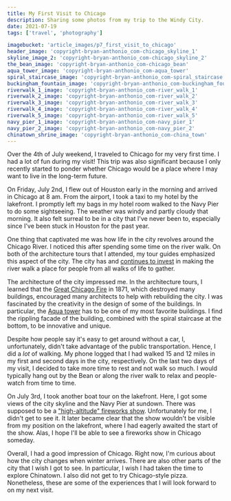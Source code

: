 ```yaml
---
title: My First Visit to Chicago
description: Sharing some photos from my trip to the Windy City.
date: 2021-07-19
tags: ['travel', 'photography']

imagebucket: 'article_images/p7_first_visit_to_chicago'
header_image: 'copyright-bryan-anthonio_com-chicago_skyline_1'
skyline_image_2: 'copyright-bryan-anthonio_com-chicago_skyline_2'
the_bean_image: 'copyright-bryan-anthonio_com-chicago_bean'
aqua_tower_image: 'copyright-bryan-anthonio_com-aqua_tower'
spiral_staircase_image: 'copyright-bryan-anthonio_com-spiral_staircase'
buckingham_fountain_image: 'copyright-bryan-anthonio_com-buckingham_fountain'
riverwalk_1_image: 'copyright-bryan-anthonio_com-river_walk_1'
riverwalk_2_image: 'copyright-bryan-anthonio_com-river_walk_2'
riverwalk_3_image: 'copyright-bryan-anthonio_com-river_walk_3'
riverwalk_4_image: 'copyright-bryan-anthonio_com-river_walk_4'
riverwalk_5_image: 'copyright-bryan-anthonio_com-river_walk_5'
navy_pier_1_image: 'copyright-bryan-anthonio_com-navy_pier_1'
navy_pier_2_image: 'copyright-bryan-anthonio_com-navy_pier_2'
chinatown_shrine_image: 'copyright-bryan-anthonio_com-china_town'
---
```


<script>
    import ArticlePhoto from '$lib/components/ArticlePhoto.svelte'
    let imageBucket = "article_images/p7_first_visit_to_chicago"
</script>

<ArticlePhoto
    imageBucket="{imageBucket}"
    imageName="chicago_skyline_1"
    caption="A view of the Chicago Skyline from the Navy Pier."
    altText="A view of the Chicago Skyline from the Navy Pier."
/>

Over the 4th of July weekend, I traveled to Chicago for my very first time. I had a lot of fun during my visit! This trip was also significant because I only recently started to ponder whether Chicago would be a place where I may want to live in the long-term future.

On Friday, July 2nd, I flew out of Houston early in the morning and arrived in Chicago at 8 am. From the airport, I took a taxi to my hotel by the lakefront. I promptly left my bags in my hotel room walked to the Navy Pier to do some sightseeing. The weather was windy and partly cloudy that morning. It also felt surreal to be in a city that I've never been to, especially since I've been stuck in Houston for the past year.

<ArticlePhoto
    imageBucket="{imageBucket}"
    imageName="chicago_skyline_2"
    caption="A second view of the Chicago Skyline from the Navy Pier."
/>

One thing that captivated me was how life in the city revolves around the Chicago River. I noticed this after spending some time on the river walk. On both of the architecture tours that I attended, my tour guides emphasized this aspect of the city. The city has and [continues to invest](https://www.chicagotribune.com/news/breaking/ct-chicago-rivers-report-met-20160816-story.html) in making the river walk a place for people from all walks of life to gather.

<ArticlePhoto
    imageBucket="{imageBucket}"
    imageName="river_walk_1"
    caption="The Chicago riverwalk."
    altText="A view of boats in the Chicago riverwalk."
/>

<ArticlePhoto
    imageBucket="{imageBucket}"
    imageName="river_walk_2"
    altText="A view of boats in the Chicago riverwalk."
/>

<ArticlePhoto
    imageBucket="{imageBucket}"
    imageName="river_walk_3"
    altText="A view of boats in the Chicago riverwalk."
/>

<ArticlePhoto
    imageBucket="{imageBucket}"
    imageName="river_walk_4"
    altText="A view of boats in the Chicago riverwalk."
/>

<ArticlePhoto
    imageBucket="{imageBucket}"
    imageName="river_walk_5"
    altText="A view of boats in the Chicago riverwalk."
/>

The architecture of the city impressed me. In the architecture tours, I learned that the [Great Chicago Fire](https://en.wikipedia.org/wiki/Great_Chicago_Fire) in 1871, which destroyed many buildings, encouraged many architects to help with rebuilding the city. I was fascinated by the creativity in the design of some of the buildings. In particular, the [Aqua tower](https://studiogang.com/project/aqua-tower) has to be one of my most favorite buildings. I find the rippling facade of the building, combined with the spiral staircase at the bottom, to be innovative and unique.

<ArticlePhoto
    imageBucket="{imageBucket}"
    imageName="aqua_tower"
    caption="A close-up of the Aqua Tower."
    altText="The Aqua Tower."
/>

<ArticlePhoto
    imageBucket="{imageBucket}"
    imageName="spiral_staircase"
    caption="The spiral staircase at the bottom of the Aqua Tower."
    altText="The spiral staircase at the bottom of the Aqua Tower."
/>

Despite how people say it's easy to get around without a car, I, unfortunately, didn't take advantage of the public transportation. Hence, I did a _lot_ of walking. My phone logged that I had walked 15 and 12 miles in my first and second days in the city, respectively. On the last two days of my visit, I decided to take more time to rest and not walk so much. I would typically hang out by the Bean or along the river walk to relax and people-watch from time to time.

<ArticlePhoto
    imageBucket="{imageBucket}"
    imageName="chicago_bean"
    caption="The Chicago Bean."
/>

<ArticlePhoto
    imageBucket="{imageBucket}"
    imageName="buckingham_fountain"
    caption=" The Buckingham Fountain."
/>

On July 3rd, I took another boat tour on the lakefront. Here, I got some views of the city skyline and the Navy Pier at sundown. There was supposed to be a ["high-altitude" fireworks show](https://www.chicagotribune.com/entertainment/ct-ent-4th-july-fireworks-chicago-2021-20210702-cuma76vm5ffrbkwb7t66xyfyte-story.html). Unfortunately for me, I didn't get to see it. It later became clear that the show wouldn't be visible from my position on the lakefront, where I had eagerly awaited the start of the show. Alas, I hope I'll be able to see a fireworks show in Chicago someday.

<ArticlePhoto
    imageBucket="{imageBucket}"
    imageName="navy_pier_1"
    caption="The Navy Pier."
/>

<ArticlePhoto
    imageBucket="{imageBucket}"
    imageName="navy_pier_2"
    caption="Boat ride at sundown."
/>

Overall, I had a good impression of Chicago. Right now, I'm curious about how the city changes when winter arrives. There are also other parts of the city that I wish I got to see. In particular, I wish I had taken the time to explore Chinatown. I also did not get to try Chicago-style pizza. Nonetheless, these are some of the experiences that I will look forward to on my next visit.

<ArticlePhoto
    imageBucket="{imageBucket}"
    imageName="china_town"
    caption="A view of Chinatown from the Chicago river."
/>
